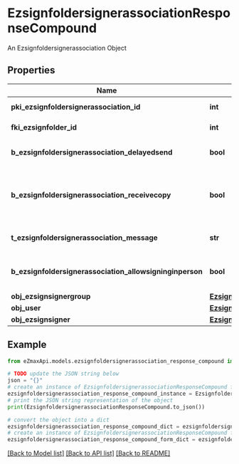 # EzsignfoldersignerassociationResponseCompound

An Ezsignfoldersignerassociation Object

## Properties

Name | Type | Description | Notes
------------ | ------------- | ------------- | -------------
**pki_ezsignfoldersignerassociation_id** | **int** | The unique ID of the Ezsignfoldersignerassociation | 
**fki_ezsignfolder_id** | **int** | The unique ID of the Ezsignfolder | 
**b_ezsignfoldersignerassociation_delayedsend** | **bool** | If this flag is true the signatory is part of a delayed send. | 
**b_ezsignfoldersignerassociation_receivecopy** | **bool** | If this flag is true. The signatory will receive a copy of every signed Ezsigndocument even if it ain&#39;t required to sign the document. | 
**t_ezsignfoldersignerassociation_message** | **str** | A custom text message that will be added to the email sent. | 
**b_ezsignfoldersignerassociation_allowsigninginperson** | **bool** | If the Ezsignfoldersignerassociation is allowed to sign in person or not | 
**obj_ezsignsignergroup** | [**EzsignsignergroupResponseCompound**](EzsignsignergroupResponseCompound.md) |  | [optional] 
**obj_user** | [**EzsignfoldersignerassociationResponseCompoundUser**](EzsignfoldersignerassociationResponseCompoundUser.md) |  | [optional] 
**obj_ezsignsigner** | [**EzsignsignerResponseCompound**](EzsignsignerResponseCompound.md) |  | [optional] 

## Example

```python
from eZmaxApi.models.ezsignfoldersignerassociation_response_compound import EzsignfoldersignerassociationResponseCompound

# TODO update the JSON string below
json = "{}"
# create an instance of EzsignfoldersignerassociationResponseCompound from a JSON string
ezsignfoldersignerassociation_response_compound_instance = EzsignfoldersignerassociationResponseCompound.from_json(json)
# print the JSON string representation of the object
print(EzsignfoldersignerassociationResponseCompound.to_json())

# convert the object into a dict
ezsignfoldersignerassociation_response_compound_dict = ezsignfoldersignerassociation_response_compound_instance.to_dict()
# create an instance of EzsignfoldersignerassociationResponseCompound from a dict
ezsignfoldersignerassociation_response_compound_form_dict = ezsignfoldersignerassociation_response_compound.from_dict(ezsignfoldersignerassociation_response_compound_dict)
```
[[Back to Model list]](../README.md#documentation-for-models) [[Back to API list]](../README.md#documentation-for-api-endpoints) [[Back to README]](../README.md)


